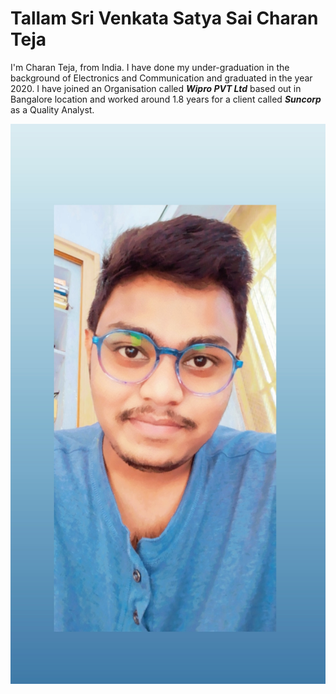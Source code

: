 # Tallam Sri Venkata Satya Sai Charan Teja

I'm Charan Teja, from India. I have done my under-graduation in the background of Electronics and Communication and graduated in the year 2020. I have joined an Organisation called ***Wipro PVT Ltd*** based out in Bangalore location and worked around 1.8 years for a client called ***Suncorp*** as a Quality Analyst.


![click here to view my-picture](https://github.com/tallam-git/assignment2-tallam/blob/main/my-picture.jpg)
